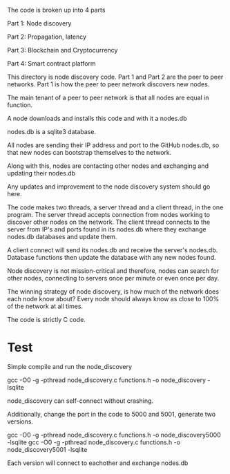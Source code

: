 The code is broken up into 4 parts

Part 1: Node discovery

Part 2: Propagation, latency

Part 3: Blockchain and Cryptocurrency

Part 4: Smart contract platform

This directory is node discovery code. Part 1 and Part 2 are the peer to peer networks. Part 1 is how the peer to peer network discovers new nodes.

The main tenant of a peer to peer network is that all nodes are equal in function.

A node downloads and installs this code and with it a nodes.db

nodes.db is a sqlite3 database.

All nodes are sending their IP address and port to the GitHub nodes.db, so that new nodes can bootstrap themselves to the network.

Along with this, nodes are contacting other nodes and exchanging and updating their nodes.db

Any updates and improvement to the node discovery system should go here.

The code makes two threads, a server thread and a client thread, in the one program. The server thread accepts connection from nodes working to discover other nodes on the network. The client thread connects to the server from IP's and ports found in its nodes.db where they exchange nodes.db databases and update them.

A client connect will send its nodes.db and receive the server's nodes.db. Database functions then update the database with any new nodes found.

Node discovery is not mission-critical and therefore, nodes can search for other nodes, connecting to servers once per minute or even once per day.

The winning strategy of node discovery, is how much of the network does each node know about? Every node should always know as close to 100% of the network at all times.

The code is strictly C code.


Test
====

Simple compile and run the node_discovery

gcc -O0 -g -pthread node_discovery.c functions.h -o node_discovery -lsqlite

node_discovery can self-connect without crashing.

Additionally, change the port in the code to 5000 and 5001, generate two versions.

gcc -O0 -g -pthread node_discovery.c functions.h -o node_discovery5000 -lsqlite
gcc -O0 -g -pthread node_discovery.c functions.h -o node_discovery5001 -lsqlite

Each version will connect to eachother and exchange nodes.db
